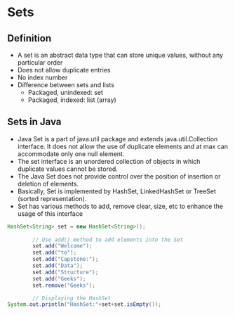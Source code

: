 # Sets
## Definition
- A set is an abstract data type that can store unique values, without any particular order
- Does not allow duplicate entries
- No index number
- Difference between sets and lists
  - Packaged, unindexed: set
  - Packaged, indexed: list (array)

## Sets in Java
- Java Set is a part of java.util package and extends java.util.Collection interface. It does not allow the use of duplicate elements and at max can accommodate only one null element.
- The set interface is an unordered collection of objects in which duplicate values cannot be stored.
- The Java Set does not provide control over the position of insertion or deletion of elements.
- Basically, Set is implemented by HashSet, LinkedHashSet or TreeSet (sorted representation).
- Set has various methods to add, remove clear, size, etc to enhance the usage of this interface

```java
HashSet<String> set = new HashSet<String>();
 
        // Use add() method to add elements into the Set
        set.add("Welcome");
        set.add("to");
        set.add("Capstone:");
        set.add("Data");
        set.add("Structure");
        set.add("Geeks");
        set.remove("Geeks");

        // Displaying the HashSet
System.out.println("HashSet:"+set+set.isEmpty());

```
